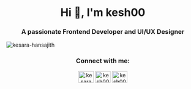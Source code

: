 <h1 align="center">Hi 👋, I'm kesh00</h1>
<h3 align="center">A passionate Frontend Developer and UI/UX Designer</h3>

<p align="left"> <img src="https://komarev.com/ghpvc/?username=kesara-hansajith&label=Profile%20views&color=0e75b6&style=flat" alt="kesara-hansajith" /> </p>

<h3 align="center">Connect with me:</h3>
<p align="center">
<a href="https://linkedin.com/in/kesara pathirana" target="blank"><img align="center" src="https://raw.githubusercontent.com/rahuldkjain/github-profile-readme-generator/master/src/images/icons/Social/linked-in-alt.svg" alt="kesara pathirana" height="30" width="40" /></a>
<a href="https://dribbble.com/kesh00" target="blank"><img align="center" src="https://raw.githubusercontent.com/rahuldkjain/github-profile-readme-generator/master/src/images/icons/Social/dribbble.svg" alt="kesh00" height="30" width="40" /></a>
<a href="https://www.behance.net/kesh00" target="blank"><img align="center" src="https://raw.githubusercontent.com/rahuldkjain/github-profile-readme-generator/master/src/images/icons/Social/behance.svg" alt="kesh00" height="30" width="40" /></a>
</p>

